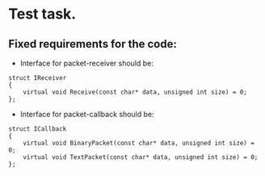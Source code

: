 # Test task.

## Fixed requirements for the code:

* Interface for packet-receiver should be:
```
struct IReceiver
{
	virtual void Receive(const char* data, unsigned int size) = 0;
};
```

* Interface for packet-callback should be:
```
struct ICallback
{
	virtual void BinaryPacket(const char* data, unsigned int size) = 0;
	virtual void TextPacket(const char* data, unsigned int size) = 0;
};
```